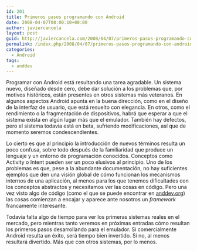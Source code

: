 ```yaml
---
id: 201
title: Primeros pasos programando con Android
date: 2008-04-07T08:00:10+00:00
author: javiercancela
layout: post
guid: http://javiercancela.com/2008/04/07/primeros-pasos-programando-con-android/
permalink: /index.php/2008/04/07/primeros-pasos-programando-con-android/
categories:
  - Android
tags:
  - anddev
---
```

Programar con Android está resultando una tarea agradable. Un sistema nuevo, diseñado desde cero, debe dar solución a los problemas que, por motivos históricos, están presentes en otros sistemas más veteranos. En algunos aspectos Android apunta en la buena dirección, como en el diseño de la interfaz de usuario, que está resuelto con elegancia. En otros, como el rendimiento o la fragmentación de dispositivos, habrá que esperar a que el sistema exista en algún lugar más que el emulador. También hay defectos, pero el sistema todavía está en beta, sufriendo modificaciones, así que de momento seremos condescendientes.

Lo cierto es que al principio la introducción de nuevos términos resulta un poco confusa, sobre todo después de la familiaridad que produce un lenguaje y un entorno de programación conocidos. Conceptos como Activity o Intent pueden ser un poco elusivos al principio. Uno de los problemas es que, pese a la abundante documentación, no hay suficientes ejemplos que den una visión global de cómo funcionan los mecanismos internos de una aplicación, al menos para los que tenemos dificultades con los conceptos abstractos y necesitamos ver las cosas en código. Pero una vez visto algo de código (como el que se puede encontrar en [anddev.org](http://anddev.org "anddev")) las cosas comienzan a encajar y aparece ante nosotros un _framework_ francamente interesante.

Todavía falta algo de tiempo para ver los primeras sistemas reales en el mercado, pero mientras tanto veremos en próximas entradas cómo resultan los primeros pasos desarrollando para el emulador. Si comercialmente Android resulta un éxito, será tiempo bien invertido. Si no, al menos resultará divertido. Más que con otros sistemas, por lo menos.